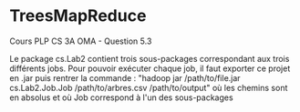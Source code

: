 # TreesMapReduce
Cours PLP CS 3A OMA - Question 5.3

Le package cs.Lab2 contient trois sous-packages correspondant aux trois différents jobs. 
Pour pouvoir exécuter chaque job, il faut exporter ce projet en .jar puis rentrer la commande :
"hadoop jar /path/to/file.jar cs.Lab2.Job.Job /path/to/arbres.csv /path/to/output"
où les chemins sont en absolus et où Job correspond à l'un des sous-packages
